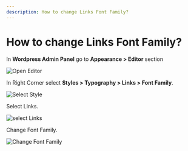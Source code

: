 ```yaml
---
description: How to change Links Font Family?
---
```


# How to change Links Font Family?

In **Wordpress Admin Panel** go to **Appearance > Editor** section

![Open Editor](/img/tutorial/lgff1OpenEditor.webp)

In Right Corner select **Styles > Typography > Links > Font Family**. 

![Select Style](/img/tutorial/lgff2selectStyle.webp)

Select Links.

![select Links](/img/tutorial/lgff3selectlinks.webp)

Change Font Family.

![Change Font Family](/img/tutorial/lgff4ChangeFontFamily.webp)

